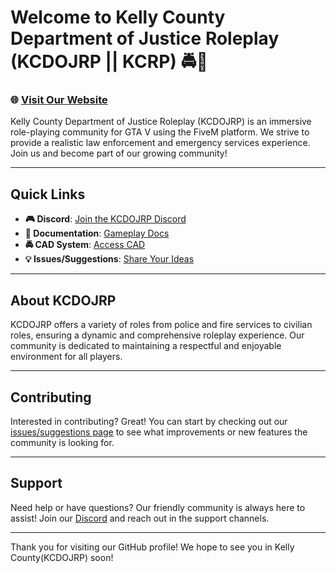 # Welcome to Kelly County Department of Justice Roleplay (KCDOJRP || KCRP) 🚔🚨

### 🌐 [Visit Our Website](https://kcdojrp.com)

Kelly County Department of Justice Roleplay (KCDOJRP) is an immersive role-playing community for GTA V using the FiveM platform. We strive to provide a realistic law enforcement and emergency services experience. Join us and become part of our growing community!

---

## Quick Links

- **🎮 Discord**: [Join the KCDOJRP Discord](https://discord.com/invite/PkbPksdAqu)
- **📑 Documentation**: [Gameplay Docs](https://docs.kcdojrp.com)
- **🚔 CAD System**: [Access CAD](https://cad.kcdojrp.com)
- **💡 Issues/Suggestions**: [Share Your Ideas](https://github.com/MTDOJRP/docs/issues)

---

## About KCDOJRP

KCDOJRP offers a variety of roles from police and fire services to civilian roles, ensuring a dynamic and comprehensive roleplay experience. Our community is dedicated to maintaining a respectful and enjoyable environment for all players.

---

## Contributing

Interested in contributing? Great! You can start by checking out our [issues/suggestions page](https://github.com/MTDOJRP/docs/issues) to see what improvements or new features the community is looking for.

---

## Support

Need help or have questions? Our friendly community is always here to assist! Join our [Discord](https://discord.com/invite/PkbPksdAqu) and reach out in the support channels.

---

Thank you for visiting our GitHub profile! We hope to see you in Kelly County(KCDOJRP) soon!
